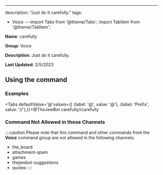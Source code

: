 ---
description: "Just do it carefully."
tags:
  - Voice
---import Tabs from '@theme/Tabs';
import TabItem from '@theme/TabItem';

**Name**: carefully

**Group**: Voice

**Description**: Just do it carefully.

**Last Updated**: 2/5/2023

## Using the command

### Examples
<Tabs defaultValue='@'values={[ {label: '@', value: '@'}, {label: 'Prefix', value: '//'},]}><TabItem value='@'>@TheJewBot carefully</TabItem><TabItem value='//'>//carefully</TabItem></Tabs>

### Command Not Allowed in these Channels
::::caution Please note that this command and other commands from the **Voice** command group are not allowed in the following channels:
- the_board
- attachment-spam
- games
- thejewbot-suggestions
- quotes
::::